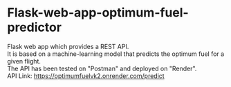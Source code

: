 # Flask-web-app-optimum-fuel-predictor
Flask web app which provides a REST API.  
It is based on a machine-learning model that predicts the optimum fuel for a given flight.  
The API has been tested on "Postman" and deployed on "Render".  
API Link: https://optimumfuelvk2.onrender.com/predict  
